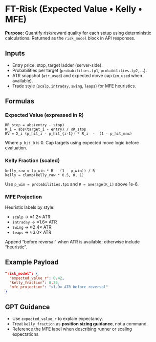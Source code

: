 # FT-Risk (Expected Value • Kelly • MFE)

**Purpose:** Quantify risk/reward quality for each setup using deterministic calculations. Returned as the `risk_model` block in API responses.

## Inputs

- Entry price, stop, target ladder (server-side).
- Probabilities per target (`probabilities.tp1`, `probabilities.tp2`, …).
- ATR snapshot (`atr_used`) and expected move cap (`em_used` when available).
- Trade style (`scalp`, `intraday`, `swing`, `leaps`) for MFE heuristics.

## Formulas

### Expected Value (expressed in R)

```
RR_stop = abs(entry - stop)
R_i = abs(target_i - entry) / RR_stop
EV = Σ_i (p_hit_i - p_hit_{i-1}) * R_i  -  (1 - p_hit_max)
```

Where `p_hit_0` is 0. Cap targets using expected move logic before evaluation.

### Kelly Fraction (scaled)

```
kelly_raw = (p_win * R - (1 - p_win)) / R
kelly = clamp(kelly_raw * 0.5, 0, 1)
```

Use `p_win = probabilities.tp1` and `R = average(R_i)` above 1e-6.

### MFE Projection

Heuristic labels by style:

- `scalp` → ≈1.2× ATR
- `intraday` → ≈1.6× ATR
- `swing` → ≈2.4× ATR
- `leaps` → ≈3.0× ATR

Append “before reversal” when ATR is available; otherwise include “heuristic”.

## Example Payload

```json
"risk_model": {
  "expected_value_r": 0.42,
  "kelly_fraction": 0.23,
  "mfe_projection": "≈1.9× ATR before reversal"
}
```

## GPT Guidance

- Use `expected_value_r` to explain expectancy.
- Treat `kelly_fraction` as **position sizing guidance**, not a command.
- Reference the MFE label when describing runner or scaling expectations.
